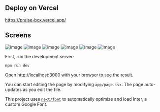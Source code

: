 
## Deploy on Vercel
https://praise-box.vercel.app/

## Screens
![image](https://github.com/Ujaa/carrot-market-graduation-project/assets/40076944/44044073-d880-4921-900b-5efe8cdf6d20)
![image](https://github.com/Ujaa/carrot-market-graduation-project/assets/40076944/2d5b6e63-67e9-411e-a757-c095f509cb05)
![image](https://github.com/Ujaa/carrot-market-graduation-project/assets/40076944/274aeb57-d48e-40e5-8c8d-8eed6edbceab)
![image](https://github.com/Ujaa/carrot-market-graduation-project/assets/40076944/c9789c21-c7c6-4074-9215-dab9ad9d65d4)
![image](https://github.com/Ujaa/carrot-market-graduation-project/assets/40076944/aec9f125-e8a2-43d0-9faa-14fab73fbb52)
![image](https://github.com/Ujaa/carrot-market-graduation-project/assets/40076944/c46e0d71-3c9e-4b7f-8053-10e8e6c4ea22)

First, run the development server:

```bash
npm run dev
```

Open [http://localhost:3000](http://localhost:3000) with your browser to see the result.

You can start editing the page by modifying `app/page.tsx`. The page auto-updates as you edit the file.

This project uses [`next/font`](https://nextjs.org/docs/basic-features/font-optimization) to automatically optimize and load Inter, a custom Google Font.
